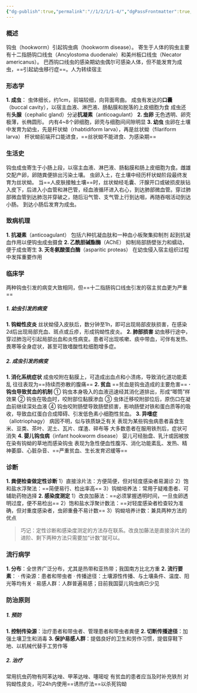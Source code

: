 ```yaml
---
{"dg-publish":true,"permalink":"//1/2/1/1-4/","dgPassFrontmatter":true,"created":"2024-11-24T20:40:52.011+08:00","updated":"2025-02-26T00:34:41.275+08:00"}
---
```



### 概述
钩虫（hookworm）引起钩虫病（hookworm disease）。
寄生于人体的钩虫主要有十二指肠钩口线虫（Ancylostoma duodenale）和美州板口线虫（Necator americanus）。
巴西钩口线虫的感染期幼虫偶尔可感染人体，但不能发育为成虫，==引起幼虫移行症==。人为转续宿主
### 形态学
**1. 成虫**：
    虫体细长，约1cm，前端较细，向背面弯曲。
    成虫有发达的**口囊**（buccal cavity），以宿主血液、淋巴液、肠黏膜和脱落的上皮细胞为食
    成虫还有**头腺**（cephalic gland）分泌**抗凝素**（anticoagulant）
**2. 虫卵**
    无色透明、卵壳极薄，长椭圆形。
    内有4~8个卵细胞，卵壳与细胞间间隙明显
**3. 幼虫**
    虫卵在土壤中发育为幼虫，先是杆状蚴（rhabtidiform larva），再是丝状蚴（filariform larva）
    杆状蚴前端开口能进食，==丝状蚴不能进食、为感染期==
### 生活史
钩虫成虫寄生于小肠上段，以宿主血液、淋巴液、肠黏膜和肠上皮细胞为食。雌雄交配产卵，卵随粪便排出污染土壤。
虫卵入土，在土壤中经历杆状蚴阶段最终发育为丝状蚴。
当==人皮肤接触土壤==时，丝状蚴经毛囊、汗腺开口或破损皮肤钻入皮下，后进入小血管和淋巴管，经血液循环进入右心，到达肺部微血管。穿过肺部微血管到达肺泡并穿破之，随后沿气管、支气管上行到达咽，再随吞咽活动到达小肠。
到达小肠后发育为成虫。
### 致病机理
**1. 抗凝素**（anticoagulant）
    包括六种抗凝血肽和一种血小板聚集抑制剂
    起到抗凝血作用以便钩虫成虫摄食
**2. 乙酰胆碱酯酶**（AChE）
    抑制局部肠壁张力和蠕动，便于成虫寄生
**3. 天冬氨酸蛋白酶**（asparitic proteas）
    在幼虫侵入宿主组织过程中发挥重要作用
### 临床学
两种钩虫引发的病变大致相同，但==十二指肠钩口线虫引发的宿主贫血更为严重==
##### 1. 幼虫引发的病变
**1. 钩蚴性皮炎**
丝状蚴侵入皮肤后，数分钟至1h，即可出现局部皮肤损害，在感染2d后出现局部充血、斑点或丘疹，形成钩蚴性皮炎。
**2. 肺部损害**
幼虫移行途中，穿过肺泡可引起局部出血和炎性病变。患者可出现咳嗽、痰中带血，可伴有发热、畏寒等全身症状，甚至可致嗜酸性粒细胞增多症。
##### 2. 成虫引发的病变
**1. 消化系统症状**
成虫咬附在黏膜上，可造成出血点和小溃疡，导致消化道功能紊乱
往往表现为==持续而弥散的腹痛==
**2. 贫血**
==贫血是钩虫造成的主要危害==
**· 钩虫导致贫血的机制**
  ① 钩虫本身吸入的血液迅速经其消化道排出，形成“唧筒”样效果
  ② 钩虫在吸血时，咬附部位黏膜渗血
  ③ 虫体迁移咬附部位后，原伤口在凝血前继续深处血液
  ④ 钩虫咬附肠壁导致肠壁损害，影响肠壁对铁和蛋白质等的吸收，导致血红蛋白合成障碍、引发低色素小细胞性贫血。
**3. 异嗜症**（allotriophagy）
病因不明，似与铁质缺乏有关
表现为某些钩虫病患者喜食生米、豆类、茶叶、泥土、瓦片、煤渣、碎布等
大多数患者在服用铁剂后，症状可消失
**4. 婴儿钩虫病**（infant hookworm disease）
婴儿可经胎盘、乳汁或因被放在染有钩蚴的草地而感染钩虫
表现为急性便血性腹泻、消化功能紊乱、发热、精神萎靡、心脏杂音、==严重贫血、生长发育迟缓等==
### 诊断
**1. 粪便检查做定性诊断**
1）直接涂片法：方便简便，但对轻度感染者易漏诊
2）饱和盐水浮聚法：==简便易行、检出率高==
3）钩蚴培养法：常用于疑难患者、可辅助药物选择
**2. 感染度测定**
1）改良加藤法：==必须掌握透明时间，一旦虫卵透明过度，便不易检出==
2）饱和盐水浮聚计数法：==对轻度感染者检查较为准确，但对重度感染者，虫卵重叠不易计数==
3）钩蚴培养计数：兼具两种方法的优点
> 巧记：定性诊断和感染度测定的方法存在联系。改良加藤法是直接涂片法的进阶、剩下两种方法只需要加“计数”就可以。
### 流行病学
**1. 分布**：全世界广泛分布，尤其是热带和亚热带；我国南方比北方重
**2. 流行要素**：
    · 传染源：患者和带虫者
    · 传播途径：土壤源性传播、与土壤条件、温度、阳光等均有关
    · 易感人群：人群普遍易感；目前我国婴儿钩虫病已少见
### 防治原则
##### 1. 预防
**1. 控制传染源**：治疗患者和带虫者、管理患者和带虫者粪便
**2. 切断传播途径**：加强土壤卫生和消毒
**3. 保护易感人群**：提倡良好的卫生和劳作习惯，提倡穿鞋下地、以机械代替手工劳作等
##### 2. 治疗
常用抗虫药物有阿苯达唑、甲苯达唑、噻嘧啶
有贫血的患者应当及时补充铁剂
对钩蚴性皮炎，可24h内使用==诱热疗法==以杀死钩蚴